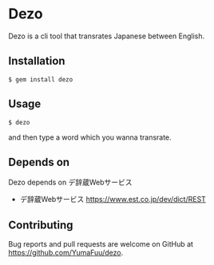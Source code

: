 # Dezo
Dezo is a cli tool that transrates Japanese between English.


## Installation

    $ gem install dezo

## Usage

`$ dezo`


and then type a word which you wanna transrate.


## Depends on
Dezo depends on デ辞蔵Webサービス

- デ辞蔵Webサービス
https://www.est.co.jp/dev/dict/REST

## Contributing

Bug reports and pull requests are welcome on GitHub at https://github.com/YumaFuu/dezo.
